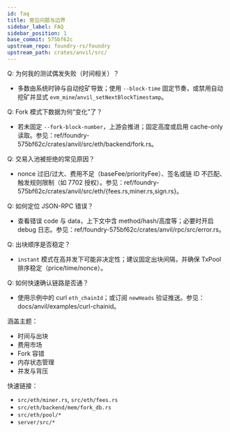 ```yaml
---
id: faq
title: 常见问题与边界
sidebar_label: FAQ
sidebar_position: 1
base_commit: 575bf62c
upstream_repo: foundry-rs/foundry
upstream_path: crates/anvil/src/
---
```


Q: 为何我的测试偶发失败（时间相关）？
- 多数由系统时钟与自动挖矿导致；使用 `--block-time` 固定节奏，或禁用自动挖矿并显式 `evm_mine`/`anvil_setNextBlockTimestamp`。

Q: Fork 模式下数据为何“变化”了？
- 若未固定 `--fork-block-number`，上游会推进；固定高度或启用 cache-only 读取。参见：ref/foundry-575bf62c/crates/anvil/src/eth/backend/fork.rs。

Q: 交易入池被拒绝的常见原因？
- nonce 过旧/过大、费用不足（baseFee/priorityFee）、签名或链 ID 不匹配、触发规则限制（如 7702 授权）。参见：ref/foundry-575bf62c/crates/anvil/src/eth/{fees.rs,miner.rs,sign.rs}。

Q: 如何定位 JSON-RPC 错误？
- 查看错误 code 与 data，上下文中含 method/hash/高度等；必要时开启 debug 日志。参见：ref/foundry-575bf62c/crates/anvil/rpc/src/error.rs。

Q: 出块顺序是否稳定？
- `instant` 模式在高并发下可能非决定性；建议固定出块间隔，并确保 TxPool 排序稳定（price/time/nonce）。

Q: 如何快速确认链路是否通？
- 使用示例中的 curl `eth_chainId`；或订阅 `newHeads` 验证推送。参见：docs/anvil/examples/curl-chainid。

涵盖主题：
- 时间与出块
- 费用市场
- Fork 容错
- 内存状态管理
- 并发与背压

快速链接：
- `src/eth/miner.rs`, `src/eth/fees.rs`
- `src/eth/backend/mem/fork_db.rs`
- `src/eth/pool/*`
- `server/src/*`
